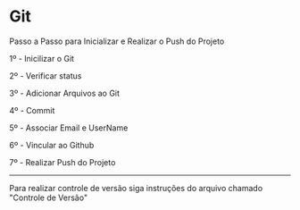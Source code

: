 # Git

Passo a Passo para Inicializar e Realizar o Push do Projeto

1º - Inicilizar o Git

2º - Verificar status

3º - Adicionar Arquivos ao Git

4º - Commit

5º - Associar Email e UserName

6º - Vincular ao Github

7º - Realizar Push do Projeto


------------------------------------------------------------------------------------------

Para realizar controle de versão siga instruções do arquivo chamado "Controle de Versão"
